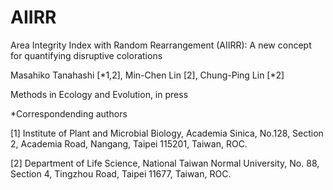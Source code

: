 # AIIRR

Area Integrity Index with Random Rearrangement (AIIRR): A new concept for quantifying disruptive colorations

Masahiko Tanahashi [*1,2], Min-Chen Lin [2], Chung-Ping Lin [*2]

Methods in Ecology and Evolution, in press

*Correspondending authors

[1] Institute of Plant and Microbial Biology, Academia Sinica, No.128, Section 2, Academia Road, Nangang, Taipei 115201, Taiwan, ROC. 

[2] Department of Life Science, National Taiwan Normal University, No. 88, Section 4, Tingzhou Road, Taipei 11677, Taiwan, ROC. 
